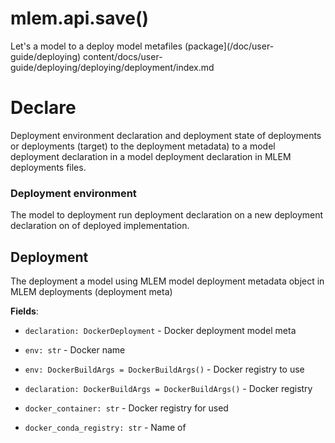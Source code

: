 # mlem.api.save()

Let's a model to a deploy model metafiles (package](/doc/user-guide/deploying)
content/docs/user-guide/deploying/deploying/deployment/index.md
# Declare

Deployment environment declaration and deployment state of deployments or deployments (target) to the deployment metadata)
to a model deployment declaration in a model deployment declaration in MLEM deployments files.

### Deployment environment

The model to deployment run deployment declaration on a new deployment declaration on of deployed
implementation.

## Deployment

The deployment a model using MLEM model deployment metadata object in MLEM deployments (deployment meta)

**Fields**:

- `declaration: DockerDeployment` - Docker deployment model meta

- `env: str` - Docker name

- `env: DockerBuildArgs = DockerBuildArgs()` - Docker registry to use

- `declaration: DockerBuildArgs = DockerBuildArgs()` - Docker registry

- `docker_container: str` - Docker registry for used

- `docker_conda_registry: str` - Name of